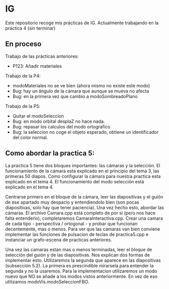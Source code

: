 # IG

Este repositorio recoge mis prácticas de IG. Actualmente trabajando en la práctica 4 (sin terminar)

## En proceso

Trabajo de las prácticas anteriores:
  - P123: Añadir materiales

Trabajo de la P4:
  - modoMateriales no se ve bien (ahora mismo no existe este modo)
  - Bug: hay un ángulo de la cámara que aunque se mueva no afecta
  - Bug: en la primera vez que cambio a modoSombreadoPlano

Trabajo de la P5:
  - Quitar el modoSeleccion
  - Bug: en modo orbital desplaZ no hace nada.
  - Bug: repasar los calculos del modo ortografico
  - Bug: la seleccion no coge el objeto esperado, obtiene un identificador del color normal.

## Como abordar la practica 5:

La practica 5 tiene dos bloques importantes: las cámaras y la selección.
El funcionamiento de la cámara esta explicado en el principio del tema 3, las primeras 50 diapos.
Como configurar la cámara para nuestra practica esta explicado en el tema 4.
El funcionamiento del modo selección está explicado en el tema 4.

Centrarse primero en el bloque de la cámara, leer las diapositivas y el guión de ese apartado muy despacio y entendiendolo bien (son pocas diapositivas, solo hay que tener paciencia). Una vez hecho esto, abordar las cámaras. El archivo Camara.cpp está completo de por si (pero nos hace falta entenderlo), completaremos CamaraInteractiva.cpp.
Crear una camara de cada tipo - perspectiva / ortogonal - y probar que funcionan decentemente, mas o menos. Para ver que las camaras van bien conviene implementar las funciones de pulsacion de teclas de practica5.cpp e instanciar un grafo-escena de practicas anteriores.

Una vez las camaras estan mas o menos terminadas, leer el bloque de selección del guión y de las diapositivas. Nos explican dos formas de implementar esto. Utilizaremos la segunda que aparece en las diapositivas (subsección 5.2). La primera es prescindible mirarsela para entender la segunda y no la usaremos. Para la implementacion utilizaremos un modo nuevo que NO se añade a los modos vistos anteriormente. En vez de eso utilizamos modoVis.modoSeleccionFBO.
